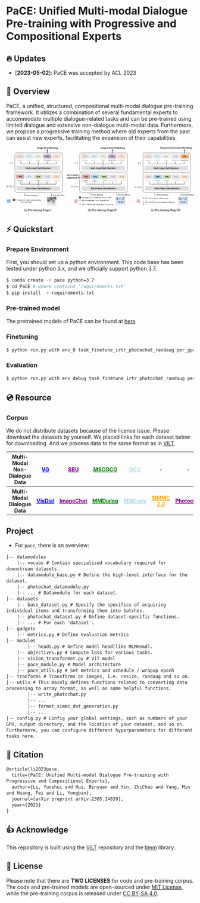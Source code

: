 # PaCE: Unified Multi-modal Dialogue Pre-training with Progressive and Compositional Experts

## 🔥 Updates
- [**2023-05-02**]: PaCE was accepted by ACL 2023

## 🏴󠁶󠁵󠁭󠁡󠁰󠁿 Overview
PaCE, a unified, structured, compositional multi-modal dialogue pre-training framework. It utilizes a combination of several fundamental experts to accommodate multiple dialogue-related tasks and can
be pre-trained using limited dialogue and extensive non-dialogue multi-modal data. Furthermore, we propose a progressive training method where old experts from the past can assist new experts, facilitating the expansion of their capabilities. 
<center class="third">
    <img src="assets/model.jpg" alt="model" style="zoom:63%;" />
</center>

## ⚡️ Quickstart

### Prepare Environment

First, you should set up a python environment. This code base has been tested under python 3.x, and we officially support python 3.7.

```bash
$ conda create -n pace python=3.7
$ cd PaCE # where contains 'requirements.txt'
$ pip install -r requirements.txt
```
### Pre-trained model

The pretrained models of PaCE can be found at [here](https://drive.google.com/file/d/1bqryeixfEjsrv3iLe0uYQ6cRGq8XoXmt/view?usp=share_link)

### Finetuning
```bash
$ python run.py with env_8 task_finetune_irtr_photochat_randaug per_gpu_batchsize=4 load_path=[pretrained.ckpt] data_root=[datasets] log_dir=[log_dir]
```
### Evaluation
```bash
$ python run.py with env_debug task_finetune_irtr_photochat_randaug per_gpu_batchsize=4 test_only=True precision=32 load_path=[pretrained.ckpt] data_root=[datasets] log_dir=[log_dir]
```

## 💿 Resource

### Corpus

We do not distribute datasets because of the license issue. Please download the datasets by yourself. We placed links for each dataset below for downloading. And we process data to the same format as in [ViLT](https://github.com/microsoft/unilm/blob/master/vlmo/DATA.md).


<table style="margin: auto">
  <tr>
    <th>Multi-Modal Non-Dialogue Data</th>
    <th><a href="http://visualgenome.org/api/v0/api_home.html" style="color:blue">VG</a></th>
    <th><a href="https://www.cs.rice.edu/~vo9/sbucaptions/" style="color:purple">SBU</a></th>
    <th><a href="https://cocodataset.org/#download" style="color:green">MSCOCO</a></th>
    <th><a href="https://github.com/google-research-datasets/conceptual-captions" style="color:LightBlue">GCC</a></th>
    <th>-</th>
    <th>-</th>
  </tr>
  <tr>
    <th>Multi-Modal Dialogue Data</th>
    <th><a href="https://visualdialog.org" style="color:blue">VisDial</a></th>
    <th><a href="https://parl.ai/projects/image_chat/" style="color:purple">ImageChat</a></th>
    <th><a href="https://github.com/victorsungo/MMDialog" style="color:green">MMDialog</a></th>
    <th><a href="https://github.com/liziliao/MMConv" style="color:LightBlue">MMConv</a></th>
    <th><a href="https://github.com/facebookresearch/simmc2/tree/simmc2.0" style="color:orange">SIMMC 2.0</a></th>
    <th><a href="https://github.com/google-research/google-research/tree/master/multimodalchat/photochat" style="color:purple">Photochat</span></th>
  </tr>
</table>


## Project
- For `pace`, there is an overview:

```shell
|-- datamodules
    |-- vocabs # Contain specialized vocabulary required for downstream datasets.
    |-- datamodule_base.py # Define the high-level interface for the dataset.
    |-- photochat_datamodule.py 
    |-- ... # Datamodule for each dataset.
|-- datasets
    |-- base_dataset.py # Specify the specifics of acquiring individual items and transforming them into batches.
    |-- photochat_dataset.py # Define dataset-specific functions.
    |-- ... # For each 'dataset'.
|-- gadgets
    |-- metrics.py # Define evaluation metrics
|-- modules
        |-- heads.py # Define model head(like MLMHead). 
    |-- objectives.py # Compute loss for various tasks.
    |-- vision_transformer.py # ViT model
    |-- pace_module.py # Model architecture
    |-- pace_utils.py # Set metrics and schedule / wrapup epoch
|-- tranforms # Transforms on images, i.e. resize, randaug and so on. 
|-- utils # This mainly defines functions related to converting data processing to array format, as well as some helpful functions.
        |-- write_photochat.py 
        |-- ...
        |-- format_simmc_dst_generation.py
        |-- ...
|-- config.py # Config your global settings, such as numbers of your GPU, output directory, and the location of your dataset, and so on.  Furthermore, you can configure different hyperparameters for different tasks here.

```

## 💬 Citation
```shell
@article{li2023pace,
  title={PaCE: Unified Multi-modal Dialogue Pre-training with Progressive and Compositional Experts},
  author={Li, Yunshui and Hui, Binyuan and Yin, ZhiChao and Yang, Min and Huang, Fei and Li, Yongbin},
  journal={arXiv preprint arXiv:2305.14839},
  year={2023}
}
```
## 👍 Acknowledge

This repository is built using the [ViLT](https://github.com/dandelin/ViLT) repository and the [timm](https://github.com/rwightman/pytorch-image-models) library.. 

## 📝 License

Please note that there are **TWO LICENSES** for code and pre-training corpus.
The code and pre-trained models are open-sourced under [MIT License](LICENSE-Code), while the pre-training corpus is released under [CC BY-SA 4.0](LICENSE-Data).